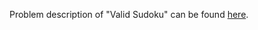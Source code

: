Problem description of "Valid Sudoku" can be found [here](https://leetcode.com/problems/valid-perfect-square/).
